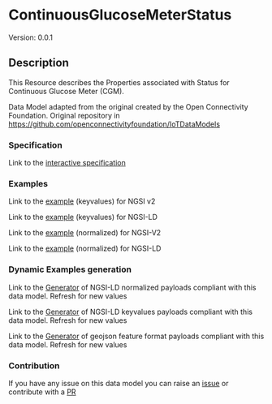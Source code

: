 # ContinuousGlucoseMeterStatus
Version: 0.0.1

## Description 

This Resource describes the Properties associated with Status for Continuous Glucose Meter (CGM).

Data Model adapted from the original created by the Open Connectivity Foundation. Original repository in https://github.com/openconnectivityfoundation/IoTDataModels
### Specification

Link to the [interactive specification](https://swagger.lab.fiware.org/?url=https://smart-data-models.github.io/dataModel.OCF/ContinuousGlucoseMeterStatus/swagger.yaml)
### Examples

Link to the [example](https://smart-data-models.github.io/dataModel.OCF/ContinuousGlucoseMeterStatus/examples/example.json) (keyvalues) for NGSI v2

Link to the [example](https://smart-data-models.github.io/dataModel.OCF/ContinuousGlucoseMeterStatus/examples/example.jsonld) (keyvalues) for NGSI-LD

Link to the [example](https://smart-data-models.github.io/dataModel.OCF/ContinuousGlucoseMeterStatus/examples/example-normalized.json) (normalized) for NGSI-V2

Link to the [example](https://smart-data-models.github.io/dataModel.OCF/ContinuousGlucoseMeterStatus/examples/example-normalized.jsonld) (normalized) for NGSI-LD
### Dynamic Examples generation

Link to the [Generator](https://smartdatamodels.org/extra/ngsi-ld_generator.php?schemaUrl=https://raw.githubusercontent.com/smart-data-models/dataModel.OCF/master/ContinuousGlucoseMeterStatus/schema.json&email=info@smartdatamodels.org) of NGSI-LD normalized payloads compliant with this data model. Refresh for new values

Link to the [Generator](https://smartdatamodels.org/extra/ngsi-ld_generator_keyvalues.php?schemaUrl=https://raw.githubusercontent.com/smart-data-models/dataModel.OCF/master/ContinuousGlucoseMeterStatus/schema.json&email=info@smartdatamodels.org) of NGSI-LD keyvalues payloads compliant with this data model. Refresh for new values

Link to the [Generator](https://smartdatamodels.org/extra/geojson_features_generator.php?schemaUrl=https://raw.githubusercontent.com/smart-data-models/dataModel.OCF/master/ContinuousGlucoseMeterStatus/schema.json&email=info@smartdatamodels.org) of geojson feature format payloads compliant with this data model. Refresh for new values
### Contribution

 If you have any issue on this data model you can raise an [issue](https://github.com/smart-data-models/dataModel.OCF/issues)  or contribute with a [PR](https://github.com/smart-data-models/dataModel.OCF/pulls)